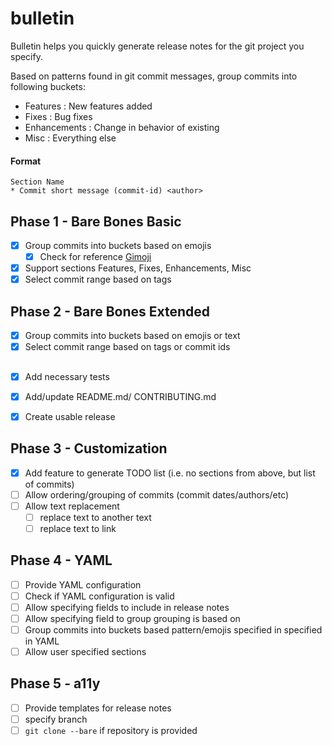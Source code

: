 # bulletin
Bulletin helps you quickly generate release notes for the git project you specify.

Based on patterns found in git commit messages, group commits into following buckets:
* Features : New features added
* Fixes : Bug fixes
* Enhancements : Change in behavior of existing
* Misc : Everything else

#### Format
```
Section Name
* Commit short message (commit-id) <author>
```

## Phase 1 - Bare Bones Basic
* [x] Group commits into buckets based on emojis
  * [x] Check for reference [Gimoji](https://gist.github.com/parmentf/035de27d6ed1dce0b36a)
* [x] Support sections Features, Fixes, Enhancements, Misc
* [x] Select commit range based on tags

## Phase 2 - Bare Bones Extended
* [x] Group commits into buckets based on emojis or text
* [x] Select commit range based on tags or commit ids

##
* [x] Add necessary tests
* [x] Add/update README.md/ CONTRIBUTING.md
* [x] Create usable release


## Phase 3 - Customization
* [x] Add feature to generate TODO list (i.e. no sections from above, but list of commits)
* [ ] Allow ordering/grouping of commits (commit dates/authors/etc)
* [ ] Allow text replacement
  * [ ] replace text to another text
  * [ ] replace text to link

## Phase 4 - YAML
* [ ] Provide YAML configuration
* [ ] Check if YAML configuration is valid
* [ ] Allow specifying fields to include in release notes
* [ ] Allow specifying field to group grouping is based on 
* [ ] Group commits into buckets based pattern/emojis specified in specified in YAML
* [ ] Allow user specified sections

## Phase 5 - a11y
* [ ] Provide templates for release notes
* [ ] specify branch
* [ ] `git clone --bare` if repository is provided
